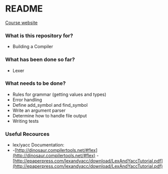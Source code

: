 # README #

[Course website](https://www.cse.buffalo.edu/faculty/alphonce/SP18/CSE443/)

### What is this repository for? ###

* Building a Compiler

### What has been done so far? ###

* Lexer 

### What needs to be done? ###

* Rules for grammar (getting values and types)
* Error handling
* Define add_symbol and find_symbol
* Write an argument parser
* Determine how to handle file output
* Writing tests

### Useful Recources ###

* lex/yacc Documentation:
*
	-[http://dinosaur.compilertools.net/#flex](http://dinosaur.compilertools.net/#flex)
	-[http://epaperpress.com/lexandyacc/download/LexAndYaccTutorial.pdf](http://epaperpress.com/lexandyacc/download/LexAndYaccTutorial.pdf)